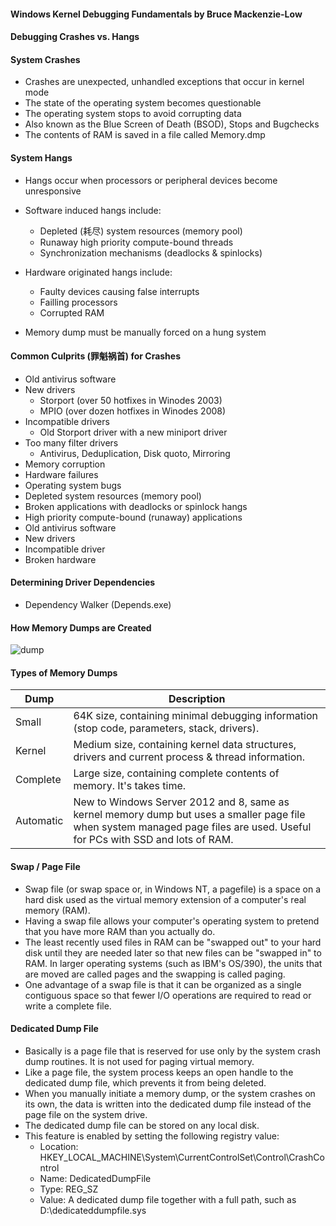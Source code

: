 #### Windows Kernel Debugging Fundamentals by Bruce Mackenzie-Low ####

#### Debugging Crashes vs. Hangs  ####

#### System Crashes ####
* Crashes are unexpected, unhandled exceptions that occur in kernel mode
* The state of the operating system becomes questionable
* The operating system stops to avoid corrupting data
* Also known as the Blue Screen of Death (BSOD), Stops and Bugchecks
* The contents of RAM is saved in a file called Memory.dmp

#### System Hangs ####
* Hangs occur when processors or peripheral devices become unresponsive
* Software induced hangs include:
  * Depleted (耗尽) system resources (memory pool)
  * Runaway high priority compute-bound threads
  * Synchronization mechanisms (deadlocks & spinlocks)
  
* Hardware originated hangs include:
  * Faulty devices causing false interrupts
  * Failling processors
  * Corrupted RAM
  
* Memory dump must be manually forced on a hung system

#### Common Culprits (罪魁祸首) for Crashes ####
* Old antivirus software
* New drivers
  * Storport (over 50 hotfixes in Winodes 2003)
  * MPIO (over dozen hotfixes in Winodes 2008)
 * Incompatible drivers
   * Old Storport driver with a new miniport driver
 * Too many filter drivers
   * Antivirus, Deduplication, Disk quoto, Mirroring
 * Memory corruption
 * Hardware failures
 * Operating system bugs
 * Depleted system resources (memory pool)
 * Broken applications with deadlocks or spinlock hangs
 * High priority compute-bound (runaway) applications
 * Old antivirus software
 * New drivers
 * Incompatible driver
 * Broken hardware
 
 #### Determining Driver Dependencies ####
 * Dependency Walker (Depends.exe)
 
 #### How Memory Dumps are Created ####
 
![dump](https://user-images.githubusercontent.com/5309726/49303326-66e8b080-f504-11e8-8ec1-3e08617750f8.png)

 #### Types of Memory Dumps ####
 
 Dump      | Description
 --------- | --------------------------------------------------------------------------------------------------------------
 Small     | 64K size, containing minimal debugging information (stop code, parameters, stack, drivers).
 Kernel    | Medium size, containing kernel data structures, drivers and current process & thread information.
 Complete  | Large size, containing complete contents of memory. It's takes time.
 Automatic | New to Windows Server 2012 and 8, same as kernel memory dump but uses a smaller page file when system managed page files are used. Useful for PCs with SSD and lots of RAM.
 
 #### Swap / Page File ####
* Swap file (or swap space or, in Windows NT, a pagefile) is a space on a hard disk used as the virtual memory extension of a computer's real memory (RAM). 
* Having a swap file allows your computer's operating system to pretend that you have more RAM than you actually do. 
* The least recently used files in RAM can be "swapped out" to your hard disk until they are needed later so that new files can be "swapped in" to RAM. In larger operating systems (such as IBM's OS/390), the units that are moved are called pages and the swapping is called paging.
* One advantage of a swap file is that it can be organized as a single contiguous space so that fewer I/O operations are required to read or write a complete file.
 
 #### Dedicated Dump File ####
* Basically is a page file that is reserved for use only by the system crash dump routines.  It is not used for paging virtual memory. 
* Like a page file, the system process keeps an open handle to the dedicated dump file, which prevents it from being deleted. 
* When you manually initiate a memory dump, or the system crashes on its own, the data is written into the dedicated dump file instead of the page file on the system drive.
* The dedicated dump file can be stored on any local disk.
* This feature is enabled by setting the following registry value:
  * Location: HKEY_LOCAL_MACHINE\System\CurrentControlSet\Control\CrashControl
  * Name: DedicatedDumpFile
  * Type: REG_SZ
  * Value: A dedicated dump file together with a full path, such as D:\dedicateddumpfile.sys
